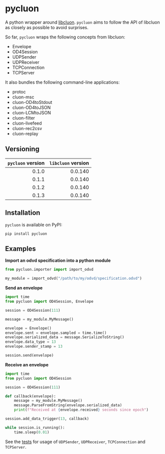 # pycluon

A python wrapper around [libcluon](https://github.com/chrberger/libcluon). `pycluon` aims to follow the API of libcluon as closely as possible to avoid surprises.

So far, `pycluon` wraps the following concepts from libcluon:
* Envelope
* OD4Session
* UDPSender
* UDPReceiver
* TCPConnection
* TCPServer

It also bundles the following command-line applications:
* protoc
* cluon-msc
* cluon-OD4toStdout
* cluon-OD4toJSON
* cluon-LCMtoJSON
* cluon-filter
* cluon-livefeed
* cluon-rec2csv
* cluon-replay

## Versioning

| `pycluon` version | `libcluon` version |
|------------------:|-------------------:|
|             0.1.0 |            0.0.140 |
|             0.1.1 |            0.0.140 |
|             0.1.2 |            0.0.140 |
|             0.1.3 |            0.0.140 |

## Installation

`pycluon` is available on PyPI:

```
pip install pycluon
```

## Examples

**Import an odvd specification into a python module**
```python
from pycluon.importer import import_odvd

my_module = import_odvd("/path/to/my/odvd/specification.odvd")
```

**Send an envelope**
```python
import time
from pycluon import OD4Session, Envelope

session = OD4Session(111)

message = my_module.MyMessage()

envelope = Envelope()
envelope.sent = envelope.sampled = time.time()
envelope.serialized_data = message.SerializeToString()
envelope.data_type = 13
envelope.sender_stamp = 13

session.send(envelope)
```

**Receive an envelope**
```python
import time
from pycluon import OD4Session

session = OD4Session(111)

def callback(envelope):
    message = my_module.MyMessage()
    message.ParseFromString(envelope.serialized_data)
    print(f"Received at {envelope.received} seconds since epoch")

session.add_data_trigger(13, callback)

while session.is_running():
    time.sleep(0.01)
```

See the [tests](tests/test_libcluon_wrappers.py#L87-L143) for usage of `UDPSender`, `UDPReceiver`, `TCPConnection` and `TCPServer`.
